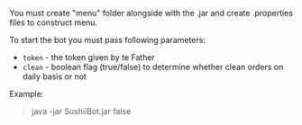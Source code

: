 You must create "menu" folder alongside with the .jar and create .properties files to construct menu.

To start the bot you must pass following parameters:
- `token` -  the token given by te Father
- `clean` - boolean flag (true/false) to determine whether clean orders on daily basis or not

Example:
> java -jar SushiiBot.jar <token> false